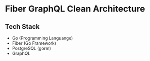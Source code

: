 # Fiber GraphQL Clean Architecture

## Tech Stack
- Go (Programming Languange)
- Fiber (Go Framework)
- PostgreSQL (gorm)
- GraphQL
